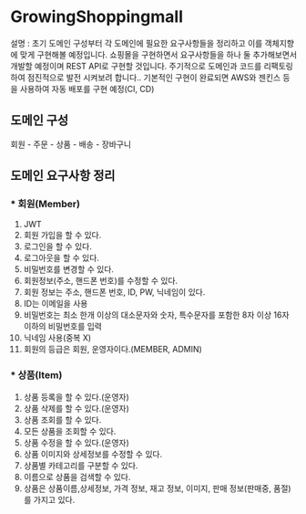 # GrowingShoppingmall

설명 : 초기 도메인 구성부터 각 도메인에 필요한 요구사항들을 정리하고 이를 객체지향에 맞게 구현해볼 예정입니다. 쇼핑몰을 구현하면서 요구사항들을 하나 둘 추가해보면서 개발할 예정이며 REST API로 구현할 것입니다. 주기적으로 도메인과 코드를 리팩토링하여 점진적으로 발전 시켜보려 합니다..
기본적인 구현이 완료되면 AWS와 젠킨스 등을 사용하여 자동 배포를 구현 예정(CI, CD)

## 도메인 구성
 회원 - 주문 - 상품 - 배송 - 장바구니
 
## 도메인 요구사항 정리
### * 회원(Member)
 1) JWT
 2) 회원 가입을 할 수 있다.
 3) 로그인을 할 수 있다.
 4) 로그아웃을 할 수 있다.
 5) 비밀번호를 변경할 수 있다.
 6) 회원정보(주소, 핸드폰 번호)를 수정할 수 있다.
 7) 회원 정보는 주소, 핸드폰 번호, ID, PW, 닉네임이 있다.
 8) ID는 이메일을 사용
 9) 비밀번호는 최소 한개 이상의 대소문자와 숫자, 특수문자를 포함한 8자 이상 16자 이하의 비밀번호를 입력
 10) 닉네임 사용(중복 X)
 11) 회원의 등급은 회원, 운영자이다.(MEMBER, ADMIN)

### * 상품(Item)
 1) 상품 등록을 할 수 있다.(운영자)
 2) 상품 삭제를 할 수 있다.(운영자)
 3) 상품 조회를 할 수 있다.
 4) 모든 상품을 조회할 수 있다.
 5) 상품 수정을 할 수 있다.(운영자)
 6) 상품 이미지와 상세정보를 수정할 수 있다.
 7) 상품별 카테고리를 구분할 수 있다. 
 8) 이름으로 상품을 검색할 수 있다. 
 9) 상품은 상품이름,상세정보, 가격 정보, 재고 정보, 이미지, 판매 정보(판매중, 품절)를 가지고 있다. 

